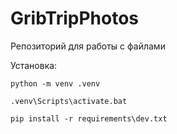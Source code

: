 # GribTripPhotos
Репозиторий для работы с файлами

Установка:

```shell
python -m venv .venv
```
```shell
.venv\Scripts\activate.bat
```
```shell
pip install -r requirements\dev.txt
```